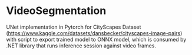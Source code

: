# VideoSegmentation
UNet implementation in Pytorch for CityScapes Dataset (https://www.kaggle.com/datasets/dansbecker/cityscapes-image-pairs) with script to export
trained model to ONNX model, which is consumed by .NET library that runs inference session against video frames.
